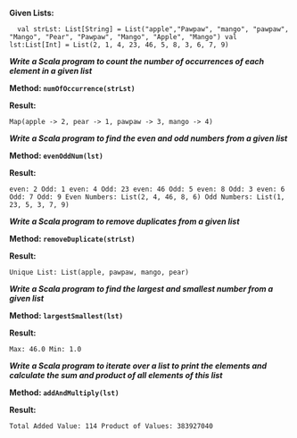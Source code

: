 **Given Lists:**

``  val strLst: List[String] = List("apple","Pawpaw", "mango", "pawpaw", "Mango", "Pear", "Pawpaw", "Mango", "Apple", "Mango")
val lst:List[Int] = List(2, 1, 4, 23, 46, 5, 8, 3, 6, 7, 9)``

***Write a Scala program to count the number of occurrences of each element in a given list***

**Method: ``numOfOccurrence(strLst)``**

**Result:**

``
Map(apple -> 2, pear -> 1, pawpaw -> 3, mango -> 4)
``

***Write a Scala program to find the even and odd numbers from a given list***

**Method: ``evenOddNum(lst)``**

**Result:**

``
even: 2
Odd: 1
even: 4
Odd: 23
even: 46
Odd: 5
even: 8
Odd: 3
even: 6
Odd: 7
Odd: 9
Even Numbers: List(2, 4, 46, 8, 6)
Odd Numbers: List(1, 23, 5, 3, 7, 9)
``


***Write a Scala program to remove duplicates from a given list***

**Method: ``removeDuplicate(strLst)``**

**Result:**

``
Unique List: List(apple, pawpaw, mango, pear)
``

***Write a Scala program to find the largest and smallest number from a given list***

**Method: ``largestSmallest(lst)``**

**Result:**

``Max: 46.0
Min: 1.0``

***Write a Scala program to iterate over a list to print the elements and calculate the sum and product of all elements of this list***

**Method: ``addAndMultiply(lst)``**

**Result:**

``Total Added Value: 114
Product of Values: 383927040``